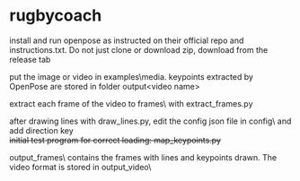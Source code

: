 # rugbycoach

install and run openpose as instructed on their official repo and instructions.txt. Do not just clone or download zip, download from the release tab  

put the image or video in examples\media\. keypoints extracted by OpenPose are stored in folder output\<video name>

extract each frame of the video to frames\ with extract_frames.py

after drawing lines with draw_lines.py, edit the config json file in config\ and add direction key  
~~initial test program for correct loading: map_keypoints.py~~  

output_frames\ contains the frames with lines and keypoints drawn. The video format is stored in output_video\